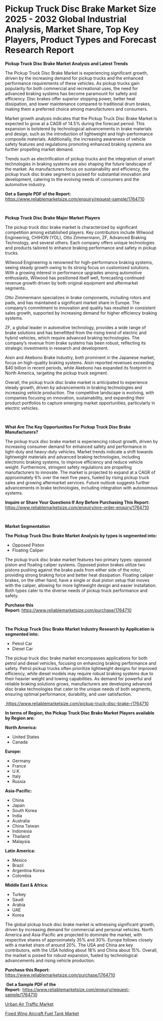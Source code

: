 <p><h1>Pickup Truck Disc Brake Market Size 2025 - 2032 Global Industrial Analysis, Market Share, Top Key Players, Product Types and Forecast Research Report</h1></p><p><strong>Pickup Truck Disc Brake Market Analysis and Latest Trends</strong></p>
<p><p>The Pickup Truck Disc Brake Market is experiencing significant growth, driven by the increasing demand for pickup trucks and the enhanced performance requirements of these vehicles. As pickup trucks gain popularity for both commercial and recreational uses, the need for advanced braking systems has become paramount for safety and efficiency. Disc brakes offer superior stopping power, better heat dissipation, and lower maintenance compared to traditional drum brakes, making them a preferred choice among manufacturers and consumers.</p><p>Market growth analysis indicates that the Pickup Truck Disc Brake Market is expected to grow at a CAGR of 14.5% during the forecast period. This expansion is bolstered by technological advancements in brake materials and design, such as the introduction of lightweight and high-performance composite materials. Additionally, the increasing awareness of vehicle safety features and regulations promoting enhanced braking systems are further propelling market demand. </p><p>Trends such as electrification of pickup trucks and the integration of smart technologies in braking systems are also shaping the future landscape of the market. As manufacturers focus on sustainability and efficiency, the pickup truck disc brake segment is poised for substantial innovation and development, catering to the evolving needs of consumers and the automotive industry.</p></p>
<p><strong>Get a Sample PDF of the Report:&nbsp;</strong> <a href="https://www.reliablemarketsize.com/enquiry/request-sample/1764710?utm_campaign=1932&utm_medium=2&utm_source=Github&utm_content=ia&utm_term=31032025&utm_id=pickup-truck-disc-brake">https://www.reliablemarketsize.com/enquiry/request-sample/1764710</a></p>
<p>&nbsp;</p>
<p><strong>Pickup Truck Disc Brake Major Market Players</strong></p>
<p><p>The pickup truck disc brake market is characterized by significant competition among established players. Key contributors include Wilwood Engineering, CHIHON (YDL), Otto Zimmermann, ZF, Advanced Braking Technology, and several others. Each company offers unique technologies and products tailored to enhance braking performance and safety in pickup trucks.</p><p>Wilwood Engineering is renowned for high-performance braking systems, seeing steady growth owing to its strong focus on customized solutions. With a growing interest in performance upgrades among automotive enthusiasts, Wilwood has positioned itself well, forecasting continued revenue growth driven by both original equipment and aftermarket segments.</p><p>Otto Zimmermann specializes in brake components, including rotors and pads, and has maintained a significant market share in Europe. The company’s commitment to innovation and quality has resulted in consistent sales growth, supported by increasing demand for higher efficiency braking systems.</p><p>ZF, a global leader in automotive technology, provides a wide range of brake solutions and has benefitted from the rising trend of electric and hybrid vehicles, which require advanced braking technologies. The company’s revenue from brake systems has been robust, reflecting its strategic investments in research and development.</p><p>Aisin and Akebono Brake Industry, both prominent in the Japanese market, focus on high-quality braking systems. Aisin reported revenues exceeding $40 billion in recent periods, while Akebono has expanded its footprint in North America, targeting the pickup truck segment.</p><p>Overall, the pickup truck disc brake market is anticipated to experience steady growth, driven by advancements in braking technologies and increasing vehicle production. The competitive landscape is evolving, with companies focusing on innovation, sustainability, and expanding their product portfolios to capture emerging market opportunities, particularly in electric vehicles.</p></p>
<p>&nbsp;</p>
<p><strong>What Are The Key Opportunities For Pickup Truck Disc Brake Manufacturers?</strong></p>
<p><p>The pickup truck disc brake market is experiencing robust growth, driven by increasing consumer demand for enhanced safety and performance in light-duty and heavy-duty vehicles. Market trends indicate a shift towards lightweight materials and advanced braking technologies, including electronic braking systems, to improve efficiency and reduce vehicle weight. Furthermore, stringent safety regulations are propelling manufacturers to innovate. The market is projected to expand at a CAGR of approximately 6% over the next five years, fueled by rising pickup truck sales and growing aftermarket services. Future outlook suggests further advancements in brake technologies, including integration with autonomous systems.</p></p>
<p><strong>Inquire or Share Your Questions If Any Before Purchasing This Report:</strong> <a href="https://www.reliablemarketsize.com/enquiry/pre-order-enquiry/1764710?utm_campaign=1932&utm_medium=2&utm_source=Github&utm_content=ia&utm_term=31032025&utm_id=pickup-truck-disc-brake">https://www.reliablemarketsize.com/enquiry/pre-order-enquiry/1764710</a></p>
<p>&nbsp;</p>
<p><strong>Market Segmentation</strong></p>
<p><strong>The Pickup Truck Disc Brake Market Analysis by types is segmented into:</strong></p>
<p><ul><li>Opposed Piston</li><li>Floating Caliper</li></ul></p>
<p><p>The pickup truck disc brake market features two primary types: opposed piston and floating caliper systems. Opposed piston brakes utilize two pistons pushing against the brake pads from either side of the rotor, providing strong braking force and better heat dissipation. Floating caliper brakes, on the other hand, have a single or dual piston setup that moves with the caliper, allowing for more lightweight design and easier installation. Both types cater to the diverse needs of pickup truck performance and safety.</p></p>
<p><strong>Purchase this Report:&nbsp;</strong><a href="https://www.reliablemarketsize.com/purchase/1764710?utm_campaign=1932&utm_medium=2&utm_source=Github&utm_content=ia&utm_term=31032025&utm_id=pickup-truck-disc-brake">https://www.reliablemarketsize.com/purchase/1764710</a></p>
<p>&nbsp;</p>
<p><strong>The Pickup Truck Disc Brake Market Industry Research by Application is segmented into:</strong></p>
<p><ul><li>Petrol Car</li><li>Diesel Car</li></ul></p>
<p><p>The pickup truck disc brake market encompasses applications for both petrol and diesel vehicles, focusing on enhancing braking performance and safety. Petrol pickup trucks often prioritize lightweight designs for improved efficiency, while diesel models may require robust braking systems due to their heavier weight and towing capabilities. As demand for powerful and reliable braking solutions grows, manufacturers are developing advanced disc brake technologies that cater to the unique needs of both segments, ensuring optimal performance, durability, and user satisfaction.</p></p>
<p><a href="https://www.reliablemarketsize.com/pickup-truck-disc-brake-r1764710?utm_campaign=1932&utm_medium=2&utm_source=Github&utm_content=ia&utm_term=31032025&utm_id=pickup-truck-disc-brake">&nbsp;https://www.reliablemarketsize.com/pickup-truck-disc-brake-r1764710</a></p>
<p><strong>In terms of Region, the Pickup Truck Disc Brake Market Players available by Region are:</strong></p>
<p>
    <p> <strong> North America: </strong>
        <ul>
            <li>United States</li>
            <li>Canada</li>
        </ul>
        </p> 
    <p> <strong> Europe: </strong>
        <ul>
            <li>Germany</li>
            <li>France</li>
            <li>U.K.</li>
            <li>Italy</li>
            <li>Russia</li>
        </ul>
        </p> 
    <p> <strong> Asia-Pacific: </strong>
        <ul>
            <li>China</li>
            <li>Japan</li>
            <li>South Korea</li>
            <li>India</li>
            <li>Australia</li>
            <li>China Taiwan</li>
            <li>Indonesia</li>
            <li>Thailand</li>
            <li>Malaysia</li>
        </ul>
        </p> 
    <p> <strong> Latin America: </strong>
        <ul>
            <li>Mexico</li>
            <li>Brazil</li>
            <li>Argentina Korea</li>
            <li>Colombia</li>
        </ul>
        </p> 
    <p> <strong> Middle East & Africa: </strong>
        <ul>
            <li>Turkey</li>
            <li>Saudi</li>
            <li>Arabia</li>
            <li>UAE</li>
            <li>Korea</li>
        </ul>
    </p>
    </p>
<p><p>The global pickup truck disc brake market is witnessing significant growth, driven by increasing demand for commercial and personal vehicles. North America and Asia-Pacific are projected to dominate the market, with respective shares of approximately 35% and 30%. Europe follows closely with a market share of around 20%. The USA and China are key contributors, with the USA holding about 18% and China about 15%. Overall, the market is poised for robust expansion, fueled by technological advancements and rising vehicle production.</p></p>
<p><strong>Purchase this Report: </strong><a href="https://www.reliablemarketsize.com/purchase/1764710?utm_campaign=1932&utm_medium=2&utm_source=Github&utm_content=ia&utm_term=31032025&utm_id=pickup-truck-disc-brake">https://www.reliablemarketsize.com/purchase/1764710</a></p>
<p>&nbsp;<strong>Get a Sample PDF of the Report:&nbsp;&nbsp;</strong><a href="https://www.reliablemarketsize.com/enquiry/request-sample/1764710?utm_campaign=1932&utm_medium=2&utm_source=Github&utm_content=ia&utm_term=31032025&utm_id=pickup-truck-disc-brake">https://www.reliablemarketsize.com/enquiry/request-sample/1764710</a></p>
<p><strong></strong></p>
<p><p><a href="https://github.com/maikefelanc3/Market-Research-Report-List-1/blob/main/urban-air-traffic-market.md?utm_campaign=1932&utm_medium=2&utm_source=Github&utm_content=ia&utm_term=31032025&utm_id=pickup-truck-disc-brake">Urban Air Traffic Market</a></p><p><a href="https://github.com/vimar16th/Market-Research-Report-List-7/blob/main/fixed-wing-aircraft-fuel-tank-market.md?utm_campaign=1932&utm_medium=2&utm_source=Github&utm_content=ia&utm_term=31032025&utm_id=pickup-truck-disc-brake">Fixed Wing Aircraft Fuel Tank Market</a></p></p>